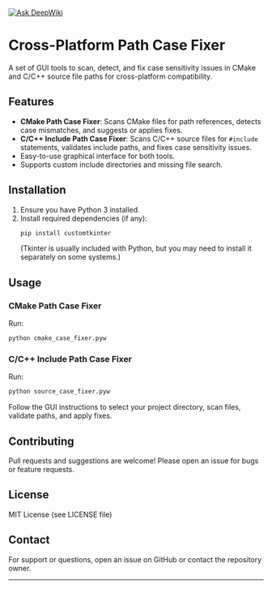 [![Ask DeepWiki](https://deepwiki.com/badge.svg)](https://deepwiki.com/nayanrawat9/cmake-path-analyser)

# Cross-Platform Path Case Fixer

A set of GUI tools to scan, detect, and fix case sensitivity issues in CMake and C/C++ source file paths for cross-platform compatibility.

## Features
- **CMake Path Case Fixer**: Scans CMake files for path references, detects case mismatches, and suggests or applies fixes.
- **C/C++ Include Path Case Fixer**: Scans C/C++ source files for `#include` statements, validates include paths, and fixes case sensitivity issues.
- Easy-to-use graphical interface for both tools.
- Supports custom include directories and missing file search.

## Installation
1. Ensure you have Python 3 installed.
2. Install required dependencies (if any):
   ```sh
   pip install customtkinter
   ```
   (Tkinter is usually included with Python, but you may need to install it separately on some systems.)

## Usage
### CMake Path Case Fixer
Run:
```sh
python cmake_case_fixer.pyw
```

### C/C++ Include Path Case Fixer
Run:
```sh
python source_case_fixer.pyw
```

Follow the GUI instructions to select your project directory, scan files, validate paths, and apply fixes.

## Contributing
Pull requests and suggestions are welcome! Please open an issue for bugs or feature requests.

## License
MIT License (see LICENSE file)

## Contact
For support or questions, open an issue on GitHub or contact the repository owner.

---
